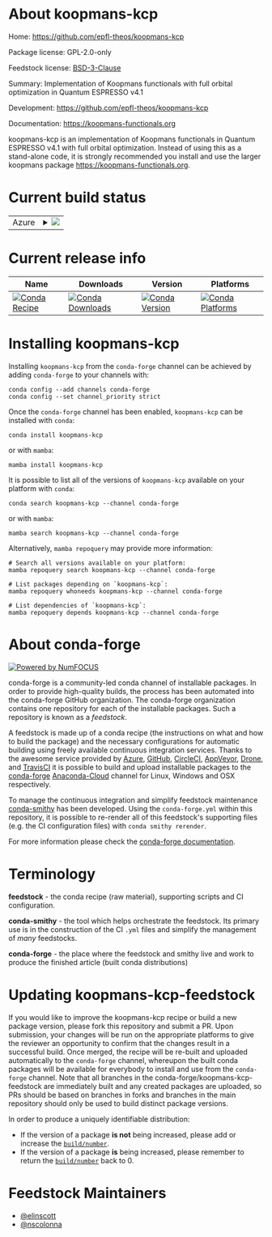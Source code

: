 About koopmans-kcp
==================

Home: https://github.com/epfl-theos/koopmans-kcp

Package license: GPL-2.0-only

Feedstock license: [BSD-3-Clause](https://github.com/conda-forge/koopmans-kcp-feedstock/blob/main/LICENSE.txt)

Summary: Implementation of Koopmans functionals with full orbital optimization in Quantum ESPRESSO v4.1

Development: https://github.com/epfl-theos/koopmans-kcp

Documentation: https://koopmans-functionals.org

koopmans-kcp is an implementation of Koopmans functionals in Quantum
ESPRESSO v4.1 with full orbital optimization. Instead of using this
as a stand-alone code, it is strongly recommended you install and use
the larger koopmans package <https://koopmans-functionals.org>.


Current build status
====================


<table>
    
  <tr>
    <td>Azure</td>
    <td>
      <details>
        <summary>
          <a href="https://dev.azure.com/conda-forge/feedstock-builds/_build/latest?definitionId=17602&branchName=main">
            <img src="https://dev.azure.com/conda-forge/feedstock-builds/_apis/build/status/koopmans-kcp-feedstock?branchName=main">
          </a>
        </summary>
        <table>
          <thead><tr><th>Variant</th><th>Status</th></tr></thead>
          <tbody><tr>
              <td>linux_64</td>
              <td>
                <a href="https://dev.azure.com/conda-forge/feedstock-builds/_build/latest?definitionId=17602&branchName=main">
                  <img src="https://dev.azure.com/conda-forge/feedstock-builds/_apis/build/status/koopmans-kcp-feedstock?branchName=main&jobName=linux&configuration=linux_64_" alt="variant">
                </a>
              </td>
            </tr><tr>
              <td>osx_64</td>
              <td>
                <a href="https://dev.azure.com/conda-forge/feedstock-builds/_build/latest?definitionId=17602&branchName=main">
                  <img src="https://dev.azure.com/conda-forge/feedstock-builds/_apis/build/status/koopmans-kcp-feedstock?branchName=main&jobName=osx&configuration=osx_64_" alt="variant">
                </a>
              </td>
            </tr>
          </tbody>
        </table>
      </details>
    </td>
  </tr>
</table>

Current release info
====================

| Name | Downloads | Version | Platforms |
| --- | --- | --- | --- |
| [![Conda Recipe](https://img.shields.io/badge/recipe-koopmans--kcp-green.svg)](https://anaconda.org/conda-forge/koopmans-kcp) | [![Conda Downloads](https://img.shields.io/conda/dn/conda-forge/koopmans-kcp.svg)](https://anaconda.org/conda-forge/koopmans-kcp) | [![Conda Version](https://img.shields.io/conda/vn/conda-forge/koopmans-kcp.svg)](https://anaconda.org/conda-forge/koopmans-kcp) | [![Conda Platforms](https://img.shields.io/conda/pn/conda-forge/koopmans-kcp.svg)](https://anaconda.org/conda-forge/koopmans-kcp) |

Installing koopmans-kcp
=======================

Installing `koopmans-kcp` from the `conda-forge` channel can be achieved by adding `conda-forge` to your channels with:

```
conda config --add channels conda-forge
conda config --set channel_priority strict
```

Once the `conda-forge` channel has been enabled, `koopmans-kcp` can be installed with `conda`:

```
conda install koopmans-kcp
```

or with `mamba`:

```
mamba install koopmans-kcp
```

It is possible to list all of the versions of `koopmans-kcp` available on your platform with `conda`:

```
conda search koopmans-kcp --channel conda-forge
```

or with `mamba`:

```
mamba search koopmans-kcp --channel conda-forge
```

Alternatively, `mamba repoquery` may provide more information:

```
# Search all versions available on your platform:
mamba repoquery search koopmans-kcp --channel conda-forge

# List packages depending on `koopmans-kcp`:
mamba repoquery whoneeds koopmans-kcp --channel conda-forge

# List dependencies of `koopmans-kcp`:
mamba repoquery depends koopmans-kcp --channel conda-forge
```


About conda-forge
=================

[![Powered by
NumFOCUS](https://img.shields.io/badge/powered%20by-NumFOCUS-orange.svg?style=flat&colorA=E1523D&colorB=007D8A)](https://numfocus.org)

conda-forge is a community-led conda channel of installable packages.
In order to provide high-quality builds, the process has been automated into the
conda-forge GitHub organization. The conda-forge organization contains one repository
for each of the installable packages. Such a repository is known as a *feedstock*.

A feedstock is made up of a conda recipe (the instructions on what and how to build
the package) and the necessary configurations for automatic building using freely
available continuous integration services. Thanks to the awesome service provided by
[Azure](https://azure.microsoft.com/en-us/services/devops/), [GitHub](https://github.com/),
[CircleCI](https://circleci.com/), [AppVeyor](https://www.appveyor.com/),
[Drone](https://cloud.drone.io/welcome), and [TravisCI](https://travis-ci.com/)
it is possible to build and upload installable packages to the
[conda-forge](https://anaconda.org/conda-forge) [Anaconda-Cloud](https://anaconda.org/)
channel for Linux, Windows and OSX respectively.

To manage the continuous integration and simplify feedstock maintenance
[conda-smithy](https://github.com/conda-forge/conda-smithy) has been developed.
Using the ``conda-forge.yml`` within this repository, it is possible to re-render all of
this feedstock's supporting files (e.g. the CI configuration files) with ``conda smithy rerender``.

For more information please check the [conda-forge documentation](https://conda-forge.org/docs/).

Terminology
===========

**feedstock** - the conda recipe (raw material), supporting scripts and CI configuration.

**conda-smithy** - the tool which helps orchestrate the feedstock.
                   Its primary use is in the construction of the CI ``.yml`` files
                   and simplify the management of *many* feedstocks.

**conda-forge** - the place where the feedstock and smithy live and work to
                  produce the finished article (built conda distributions)


Updating koopmans-kcp-feedstock
===============================

If you would like to improve the koopmans-kcp recipe or build a new
package version, please fork this repository and submit a PR. Upon submission,
your changes will be run on the appropriate platforms to give the reviewer an
opportunity to confirm that the changes result in a successful build. Once
merged, the recipe will be re-built and uploaded automatically to the
`conda-forge` channel, whereupon the built conda packages will be available for
everybody to install and use from the `conda-forge` channel.
Note that all branches in the conda-forge/koopmans-kcp-feedstock are
immediately built and any created packages are uploaded, so PRs should be based
on branches in forks and branches in the main repository should only be used to
build distinct package versions.

In order to produce a uniquely identifiable distribution:
 * If the version of a package **is not** being increased, please add or increase
   the [``build/number``](https://docs.conda.io/projects/conda-build/en/latest/resources/define-metadata.html#build-number-and-string).
 * If the version of a package **is** being increased, please remember to return
   the [``build/number``](https://docs.conda.io/projects/conda-build/en/latest/resources/define-metadata.html#build-number-and-string)
   back to 0.

Feedstock Maintainers
=====================

* [@elinscott](https://github.com/elinscott/)
* [@nscolonna](https://github.com/nscolonna/)

